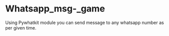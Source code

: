 # Whatsapp_msg-_game
Using Pywhatkit module you can send message to any whatsapp number as per given time.

